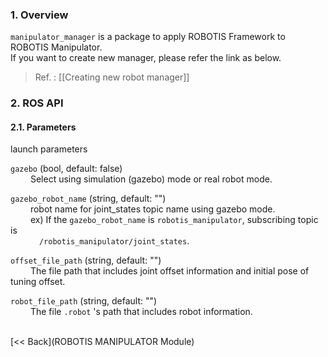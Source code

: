 ### 1. Overview
`manipulator_manager` is a package to apply ROBOTIS Framework to ROBOTIS Manipulator.   
If you want to create new manager, please refer the link as below.
> Ref. : [[Creating new robot manager]]

### 2. ROS API
#### 2.1. Parameters
launch parameters

`gazebo` (bool, default: false)  
&emsp;&emsp; Select using simulation (gazebo) mode or real robot mode.  
  
`gazebo_robot_name` (string, default: "")  
&emsp;&emsp; robot name for joint_states topic name using gazebo mode.  
&emsp;&emsp; ex) If the `gazebo_robot_name` is `robotis_manipulator`, subscribing topic is  
&emsp;&emsp;&emsp; `/robotis_manipulator/joint_states`.

`offset_file_path` (string, default: "")  
&emsp;&emsp; The file path that includes joint offset information and initial pose of tuning offset.

`robot_file_path` (string, default: "")  
&emsp;&emsp; The file `.robot` 's path that includes robot information.

<br>
[&lt;&lt; Back](ROBOTIS MANIPULATOR Module)